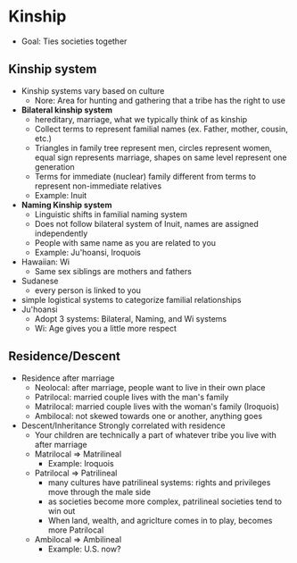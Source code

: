 # Kinship

* Goal: Ties societies together

## Kinship system

* Kinship systems vary based on culture
  * Nore: Area for hunting and gathering that a tribe has the right to use
* **Bilateral kinship system**
  * hereditary, marriage, what we typically think of as kinship
  * Collect terms to represent familial names (ex. Father, mother, cousin, etc.)
  * Triangles in family tree represent men, circles represent women, equal sign represents marriage, shapes on same level represent one generation
  * Terms for immediate (nuclear) family different from terms to represent non-immediate relatives
  * Example: Inuit
* **Naming Kinship system**
  * Linguistic shifts in familial naming system
  * Does not follow bilateral system of Inuit, names are assigned independently
  * People with same name as you are related to you
  * Example: Ju'hoansi, Iroquois
* Hawaiian: Wi
  * Same sex siblings are mothers and fathers
* Sudanese
  * every person is linked to you
* simple logistical systems to categorize familial relationships
* Ju'hoansi
  * Adopt 3 systems: Bilateral, Naming, and Wi systems
  * Wi: Age gives you a little more respect

## Residence/Descent

* Residence after marriage
  * Neolocal: after marriage, people want to live in their own place
  * Patrilocal: married couple lives with the man's family
  * Matrilocal: married couple lives with the woman's family (Iroquois)
  * Ambilocal: not skewed towards one or another, anything goes
* Descent/Inheritance Strongly correlated with residence
  * Your children are technically a part of whatever tribe you live with after marriage
  * Matrilocal => Matrilineal
    * Example: Iroquois
  * Patrilocal => Patrilineal
    * many cultures have patrilineal systems: rights and privileges move through the male side
    * as societies become more complex, patrilineal societies tend to win out
    * When land, wealth, and agriclture comes in to play, becomes more Patrilocal
  * Ambilocal => Ambilineal
    * Example: U.S. now?